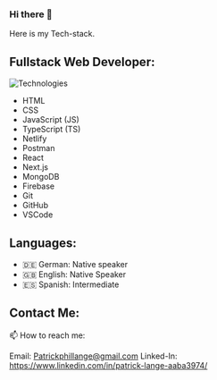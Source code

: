 ### Hi there 👋

Here is my Tech-stack.

## Fullstack Web Developer:

![Technologies](https://camo.githubusercontent.com/ada16063301697386ad975774aed3d2b0f4647ef2cc76fc0d4c43039731c29c5/68747470733a2f2f736b696c6c69636f6e732e6465762f69636f6e733f693d6769742c6769746875622c7673636f64652c6373732c68746d6c2c6a732c74732c6e65746c6966792c706f73746d616e2c72656163742c6e6578746a73)

- HTML
- CSS
- JavaScript (JS)
- TypeScript (TS)
- Netlify
- Postman
- React
- Next.js
- MongoDB
- Firebase
- Git
- GitHub
- VSCode

## Languages:


- 🇩🇪 German: Native speaker
- 🇬🇧 English: Native Speaker
- 🇪🇸 Spanish: Intermediate

## Contact Me:


📫 How to reach me:

Email: Patrickphillange@gmail.com
Linked-In: https://www.linkedin.com/in/patrick-lange-aaba3974/

<!--
**langp993/langp993** is a ✨ _special_ ✨ repository because its `README.md` (this file) appears on your GitHub profile.

Here are some ideas to get you started:

- 🔭 I’m currently working on ...
- 🌱 I’m currently learning ...
- 👯 I’m looking to collaborate on ...
- 🤔 I’m looking for help with ...
- 💬 Ask me about ...
- 📫 How to reach me: ...
- 😄 Pronouns: ...
- ⚡ Fun fact: ...
-->
